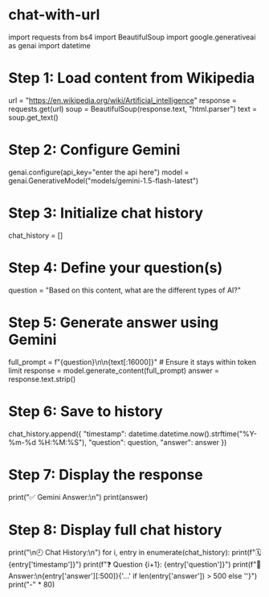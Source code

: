 # chat-with-url

import requests
from bs4 import BeautifulSoup
import google.generativeai as genai
import datetime

# Step 1: Load content from Wikipedia
url = "https://en.wikipedia.org/wiki/Artificial_intelligence"
response = requests.get(url)
soup = BeautifulSoup(response.text, "html.parser")
text = soup.get_text()

# Step 2: Configure Gemini
genai.configure(api_key="enter the api here")
model = genai.GenerativeModel("models/gemini-1.5-flash-latest")

# Step 3: Initialize chat history
chat_history = []

# Step 4: Define your question(s)
question = "Based on this content, what are the different types of AI?"

# Step 5: Generate answer using Gemini
full_prompt = f"{question}\n\n{text[:16000]}"  # Ensure it stays within token limit
response = model.generate_content(full_prompt)
answer = response.text.strip()

# Step 6: Save to history
chat_history.append({
    "timestamp": datetime.datetime.now().strftime("%Y-%m-%d %H:%M:%S"),
    "question": question,
    "answer": answer
})

# Step 7: Display the response
print("✅ Gemini Answer:\n")
print(answer)

# Step 8: Display full chat history
print("\n🕘 Chat History:\n")
for i, entry in enumerate(chat_history):
    print(f"🗓 {entry['timestamp']}")
    print(f"❓ Question {i+1}: {entry['question']}")
    print(f"💬 Answer:\n{entry['answer'][:500]}{'...' if len(entry['answer']) > 500 else ''}")
    print("-" * 80)
